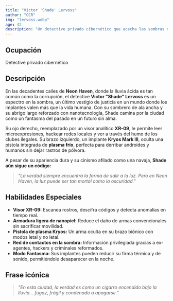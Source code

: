 ```yaml
---
title: "Victor 'Shade' Lervoss"
author: "CCR"
img: "lervoss.webp"
age: 42
description: "Un detective privado cibernético que acecha las sombras de Neon Haven en busca de justicia."
---
```



## Ocupación

Detective privado cibernético



## Descripción

En las decadentes calles de **Neon Haven**, donde la lluvia ácida es tan común como la corrupción, el detective **Victor "Shade" Lervoss** es un espectro en la sombra, un último vestigio de justicia en un mundo donde los implantes valen más que la vida humana. Con su sombrero de ala ancha y su abrigo largo reforzado con nanotecnología, Shade camina por la ciudad como un fantasma del pasado en un futuro sin alma.

Su ojo derecho, reemplazado por un visor analítico **XR-09**, le permite leer microexpresiones, hackear redes locales y ver a través del humo de los clubes ilegales. Su brazo izquierdo, un implante **Kryos Mark III**, oculta una pistola integrada de **plasma frío**, perfecta para derribar androides y humanos sin dejar rastros de pólvora.

A pesar de su apariencia dura y su cinismo afilado como una navaja, **Shade aún sigue un código:**  

> _"La verdad siempre encuentra la forma de salir a la luz. Pero en Neon Haven, la luz puede ser tan mortal como la oscuridad."_


## Habilidades Especiales

- **Visor XR-09:** Escanea rostros, descifra códigos y detecta anomalías en tiempo real.
- **Armadura ligera de nanopiel:** Reduce el daño de armas convencionales sin sacrificar movilidad.
- **Pistola de plasma Kryos:** Un arma oculta en su brazo biónico con modos letal y no letal.
- **Red de contactos en la sombra:** Información privilegiada gracias a ex-agentes, hackers y criminales reformados.
- **Modo Fantasma:** Sus implantes pueden reducir su firma térmica y de sonido, permitiéndole desaparecer en la noche.


## Frase icónica

> _"En esta ciudad, la verdad es como un cigarro encendido bajo la lluvia... fugaz, frágil y condenado a apagarse."_


